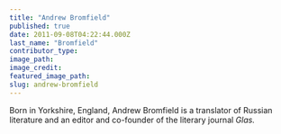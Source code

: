 ```yaml
---
title: "Andrew Bromfield"
published: true
date: 2011-09-08T04:22:44.000Z
last_name: "Bromfield"
contributor_type:
image_path:
image_credit:
featured_image_path:
slug: andrew-bromfield
---
```


Born in Yorkshire, England, Andrew Bromfield is a translator of Russian literature and an editor and co-founder of the literary journal _Glas._

